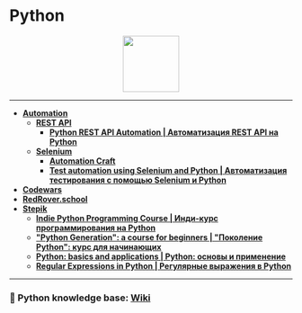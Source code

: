 # Python

<div id="header" align="center">
  <img src="https://upload.wikimedia.org/wikipedia/commons/c/c3/Python-logo-notext.svg" width="100"/>
</div>

---

- [**Automation**](https://github.com/vypiemzalyubov/python/tree/main/Automation)
  - [**REST API**](https://github.com/vypiemzalyubov/python/tree/main/Automation/REST%20API)
    - [**Python REST API Automation | Автоматизация REST API на Python**](https://github.com/vypiemzalyubov/python/tree/main/Automation/REST%20API/Python%20REST%20API%20Automation)
  - [**Selenium**](https://github.com/vypiemzalyubov/python/tree/main/Automation/Selenium)
    - [**Automation Craft**](https://github.com/vypiemzalyubov/python/tree/main/Automation/Selenium/Automation%20Craft)
    - [**Test automation using Selenium and Python | Автоматизация тестирования с помощью Selenium и Python**](https://github.com/vypiemzalyubov/python/tree/main/Automation/Selenium/Test%20automation%20using%20Selenium%20and%20Python)
- [**Codewars**](https://github.com/vypiemzalyubov/python/tree/main/Codewars)
- [**RedRover.school**](https://github.com/vypiemzalyubov/python/tree/main/RedRover.school)
- [**Stepik**](https://github.com/vypiemzalyubov/python/tree/main/Stepik)
  - [**Indie Python Programming Course | Инди-курс программирования на Python**](https://github.com/vypiemzalyubov/python/tree/main/Stepik/Indie%20Python%20Programming%20Course)
  - [**"Python Generation": a course for beginners | "Поколение Python": курс для начинающих**](https://github.com/vypiemzalyubov/python/tree/main/Stepik/Python%20Generation%20a%20course%20for%20beginners)
  - [**Python: basics and applications | Python: основы и применение**](https://github.com/vypiemzalyubov/python/tree/main/Stepik/Python%20basics%20and%20applications)
  - [**Regular Expressions in Python | Регулярные выражения в Python**](https://github.com/vypiemzalyubov/python/tree/main/Stepik/Regular%20Expressions%20in%20Python)
---
### :rocket: Python knowledge base: [Wiki](https://github.com/vypiemzalyubov/python/wiki)
